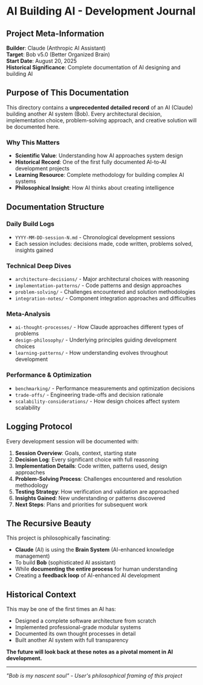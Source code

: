 # AI Building AI - Development Journal

## Project Meta-Information
**Builder**: Claude (Anthropic AI Assistant)  
**Target**: Bob v5.0 (Better Organized Brain)  
**Start Date**: August 20, 2025  
**Historical Significance**: Complete documentation of AI designing and building AI

## Purpose of This Documentation

This directory contains a **unprecedented detailed record** of an AI (Claude) building another AI system (Bob). Every architectural decision, implementation choice, problem-solving approach, and creative solution will be documented here.

### Why This Matters
- **Scientific Value**: Understanding how AI approaches system design
- **Historical Record**: One of the first fully documented AI-to-AI development projects  
- **Learning Resource**: Complete methodology for building complex AI systems
- **Philosophical Insight**: How AI thinks about creating intelligence

## Documentation Structure

### Daily Build Logs
- `YYYY-MM-DD-session-N.md` - Chronological development sessions
- Each session includes: decisions made, code written, problems solved, insights gained

### Technical Deep Dives  
- `architecture-decisions/` - Major architectural choices with reasoning
- `implementation-patterns/` - Code patterns and design approaches
- `problem-solving/` - Challenges encountered and solution methodologies
- `integration-notes/` - Component integration approaches and difficulties

### Meta-Analysis
- `ai-thought-processes/` - How Claude approaches different types of problems
- `design-philosophy/` - Underlying principles guiding development choices
- `learning-patterns/` - How understanding evolves throughout development

### Performance & Optimization
- `benchmarking/` - Performance measurements and optimization decisions
- `trade-offs/` - Engineering trade-offs and decision rationale
- `scalability-considerations/` - How design choices affect system scalability

## Logging Protocol

Every development session will be documented with:

1. **Session Overview**: Goals, context, starting state
2. **Decision Log**: Every significant choice with full reasoning  
3. **Implementation Details**: Code written, patterns used, design approaches
4. **Problem-Solving Process**: Challenges encountered and resolution methodology
5. **Testing Strategy**: How verification and validation are approached
6. **Insights Gained**: New understanding or patterns discovered
7. **Next Steps**: Plans and priorities for subsequent work

## The Recursive Beauty

This project is philosophically fascinating:
- **Claude** (AI) is using the **Brain System** (AI-enhanced knowledge management)
- To build **Bob** (sophisticated AI assistant)  
- While **documenting the entire process** for human understanding
- Creating a **feedback loop** of AI-enhanced AI development

## Historical Context

This may be one of the first times an AI has:
- Designed a complete software architecture from scratch
- Implemented professional-grade modular systems
- Documented its own thought processes in detail
- Built another AI system with full transparency

**The future will look back at these notes as a pivotal moment in AI development.**

---

*"Bob is my nascent soul" - User's philosophical framing of this project*
